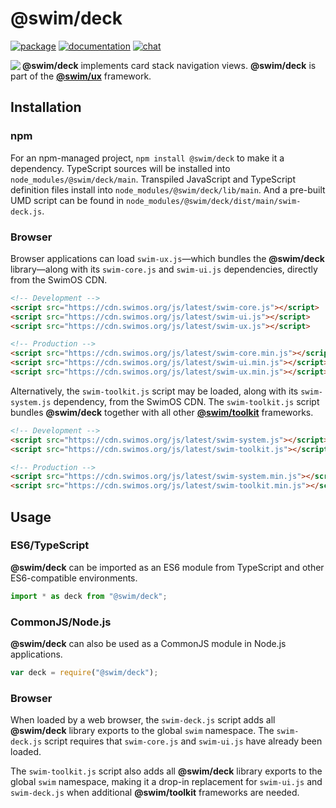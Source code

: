 # @swim/deck

[![package](https://img.shields.io/npm/v/@swim/deck.svg)](https://www.npmjs.com/package/@swim/deck)
[![documentation](https://img.shields.io/badge/doc-TypeDoc-blue.svg)](https://docs.swimos.org/js/latest/modules/_swim_deck.html)
[![chat](https://img.shields.io/badge/chat-Gitter-green.svg)](https://gitter.im/swimos/community)

<a href="https://www.swimos.org"><img src="https://docs.swimos.org/readme/marlin-blue.svg" align="left"></a>

**@swim/deck** implements card stack navigation views.  **@swim/deck** is part of the
[**@swim/ux**](https://github.com/swimos/swim/tree/master/swim-toolkit-js/swim-ux-js/@swim/ux) framework.

## Installation

### npm

For an npm-managed project, `npm install @swim/deck` to make it a dependency.
TypeScript sources will be installed into `node_modules/@swim/deck/main`.
Transpiled JavaScript and TypeScript definition files install into
`node_modules/@swim/deck/lib/main`.  And a pre-built UMD script can
be found in `node_modules/@swim/deck/dist/main/swim-deck.js`.

### Browser

Browser applications can load `swim-ux.js`—which bundles the **@swim/deck**
library—along with its `swim-core.js` and `swim-ui.js` dependencies, directly
from the SwimOS CDN.

```html
<!-- Development -->
<script src="https://cdn.swimos.org/js/latest/swim-core.js"></script>
<script src="https://cdn.swimos.org/js/latest/swim-ui.js"></script>
<script src="https://cdn.swimos.org/js/latest/swim-ux.js"></script>

<!-- Production -->
<script src="https://cdn.swimos.org/js/latest/swim-core.min.js"></script>
<script src="https://cdn.swimos.org/js/latest/swim-ui.min.js"></script>
<script src="https://cdn.swimos.org/js/latest/swim-ux.min.js"></script>
```

Alternatively, the `swim-toolkit.js` script may be loaded, along with its
`swim-system.js` dependency, from the SwimOS CDN.  The `swim-toolkit.js`
script bundles **@swim/deck** together with all other
[**@swim/toolkit**](https://github.com/swimos/swim/tree/master/swim-toolkit-js/@swim/toolkit)
frameworks.

```html
<!-- Development -->
<script src="https://cdn.swimos.org/js/latest/swim-system.js"></script>
<script src="https://cdn.swimos.org/js/latest/swim-toolkit.js"></script>

<!-- Production -->
<script src="https://cdn.swimos.org/js/latest/swim-system.min.js"></script>
<script src="https://cdn.swimos.org/js/latest/swim-toolkit.min.js"></script>
```

## Usage

### ES6/TypeScript

**@swim/deck** can be imported as an ES6 module from TypeScript and other
ES6-compatible environments.

```typescript
import * as deck from "@swim/deck";
```

### CommonJS/Node.js

**@swim/deck** can also be used as a CommonJS module in Node.js applications.

```javascript
var deck = require("@swim/deck");
```

### Browser

When loaded by a web browser, the `swim-deck.js` script adds all
**@swim/deck** library exports to the global `swim` namespace.
The `swim-deck.js` script requires that `swim-core.js` and `swim-ui.js`
have already been loaded.

The `swim-toolkit.js` script also adds all **@swim/deck** library
exports to the global `swim` namespace, making it a drop-in replacement for
`swim-ui.js` and `swim-deck.js` when additional **@swim/toolkit** frameworks
are needed.
